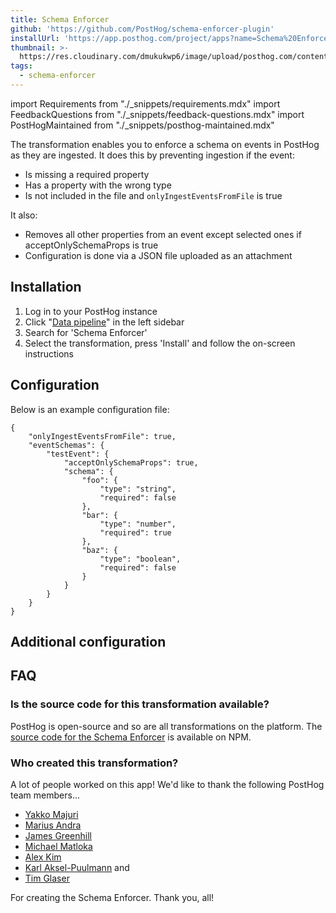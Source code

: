 ```yaml
---
title: Schema Enforcer
github: 'https://github.com/PostHog/schema-enforcer-plugin'
installUrl: 'https://app.posthog.com/project/apps?name=Schema%20Enforcer'
thumbnail: >-
  https://res.cloudinary.com/dmukukwp6/image/upload/posthog.com/contents/cdp/thumbnails/schema-enforcer.png
tags:
  - schema-enforcer
---
```


import Requirements from "./_snippets/requirements.mdx"
import FeedbackQuestions from "./_snippets/feedback-questions.mdx"
import PostHogMaintained from "./_snippets/posthog-maintained.mdx"

The transformation enables you to enforce a schema on events in PostHog as they are ingested. It does this by preventing ingestion if the event:

-   Is missing a required property
-   Has a property with the wrong type
-   Is not included in the file and `onlyIngestEventsFromFile` is true

It also:

-   Removes all other properties from an event except selected ones if acceptOnlySchemaProps is true
-   Configuration is done via a JSON file uploaded as an attachment

<Requirements />

## Installation

1. Log in to your PostHog instance
2.  Click "[Data pipeline](https://us.posthog.com/pipeline)" in the left sidebar
3. Search for 'Schema Enforcer'
4. Select the transformation, press 'Install' and follow the on-screen instructions

## Configuration

Below is an example configuration file:

```
{
    "onlyIngestEventsFromFile": true,
    "eventSchemas": {
        "testEvent": {
            "acceptOnlySchemaProps": true,
            "schema": {
                "foo": {
                    "type": "string",
                    "required": false
                },
                "bar": {
                    "type": "number",
                    "required": true
                },
                "baz": {
                    "type": "boolean",
                    "required": false
                }
            }
        }
    }
}
```

## Additional configuration

<AppParameters />

## FAQ

### Is the source code for this transformation available?

PostHog is open-source and so are all transformations on the platform. The [source code for the Schema Enforcer](https://www.npmjs.com/package/@posthog/schema-enforcer-plugin) is available on NPM.

### Who created this transformation?

A lot of people worked on this app! We'd like to thank the following PostHog team members...

-   [Yakko Majuri](https://www.npmjs.com/~yakkomajuri)
-   [Marius Andra](https://www.npmjs.com/~mariusandra)
-   [James Greenhill](https://www.npmjs.com/~fuziontech)
-   [Michael Matloka](https://www.npmjs.com/~twixes)
-   [Alex Kim](https://www.npmjs.com/~alexkim205)
-   [Karl Aksel-Puulmann](https://www.npmjs.com/~macobo) and
-   [Tim Glaser](https://www.npmjs.com/~timgl)

For creating the Schema Enforcer. Thank you, all!

<PostHogMaintained />

<FeedbackQuestions />
